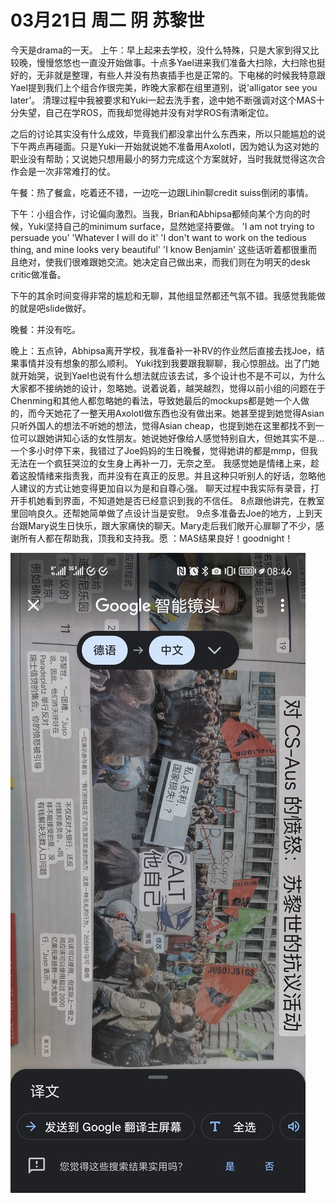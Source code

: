 # 03月21日 周二 阴 苏黎世

今天是drama的一天。
上午：早上起来去学校，没什么特殊，只是大家到得又比较晚，慢慢悠悠也一直没开始做事。十点多Yael进来我们准备大扫除，大扫除也挺好的，无非就是整理，有些人并没有热衷插手也是正常的。下电梯的时候我特意跟Yael提到我们上个组合作很完美，昨晚大家都在组里道别，说'alligator see you later'。
清理过程中我被要求和Yuki一起去洗手套，途中她不断强调对这个MAS十分失望，自己在学ROS，而我却觉得她并没有对学ROS有清晰定位。

之后的讨论其实没有什么成效，毕竟我们都没拿出什么东西来，所以只能尴尬的说下午两点再碰面。只是Yuki一开始就说她不准备用Axolotl，因为她认为这对她的职业没有帮助；又说她只想用最小的努力完成这个方案就好，当时我就觉得这次合作会是一次非常难打的仗。

午餐：热了餐盒，吃着还不错，一边吃一边跟Lihin聊credit suiss倒闭的事情。

下午：小组合作，讨论偏向激烈。当我，Brian和Abhipsa都倾向某个方向的时候，Yuki坚持自己的minimum surface，显然她坚持要做。 'I am not trying to persuade you' 'Whatever I will do it' 'I don't want to work on the tedious thing, and mine looks very beautiful' 'I know Benjamin' 这些话听着都很重而且绝对，使我们很难跟她交流。她决定自己做出来，而我们则在为明天的desk critic做准备。

下午的其余时间变得非常的尴尬和无聊，其他组显然都还气氛不错。我感觉我能做的就是吧slide做好。

晚餐：并没有吃。

晚上：五点钟，Abhipsa离开学校，我准备补一补RV的作业然后直接去找Joe，结果事情并没有想象的那么顺利。
Yuki找到我要跟我聊聊，我心惊胆战。出了门她就开始哭，说到Yael也说有什么想法就应该去试，多个设计也不是不可以，为什么大家都不接纳她的设计，忽略她。说着说着，越哭越烈，觉得以前小组的问题在于Chenming和其他人都忽略她的看法，导致她最后的mockups都是她一个人做的，而今天她花了一整天用Axolotl做东西也没有做出来。她甚至提到她觉得Asian只听外国人的想法不听她的想法，觉得Asian cheap，也提到她在这里都找不到一位可以跟她讲知心话的女性朋友。她说她好像给人感觉特别自大，但她其实不是…
一个多小时停下来，我错过了Joe妈妈的生日晚餐，觉得她讲的都是mmp，但我无法在一个疯狂哭泣的女生身上再补一刀，无奈之至。
我感觉她是情绪上来，趁着这股情绪来指责我，而并没有在真正的反思。并且这种只听别人的好话，忽略他人建议的方式让她变得更加自以为是和自尊心强。
聊天过程中我实际有录音，打开手机她看到界面，不知道她是否已经意识到我的不信任。
8点跟他讲完，在教室里回响良久。还帮她简单做了点设计当是安慰。
9点多准备去Joe的地方，上到天台跟Mary说生日快乐，跟大家痛快的聊天。Mary走后我们敞开心扉聊了不少，感谢所有人都在帮助我，顶我和支持我。愿 ：MAS结果良好！goodnight！


![image](images\\641a472a51f83eaf53305d18.jpg)




